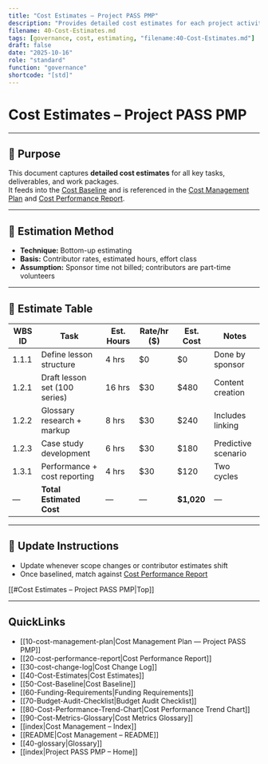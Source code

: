 ```yaml
---
title: "Cost Estimates — Project PASS PMP"
description: "Provides detailed cost estimates for each project activity, work package, and deliverable."
filename: 40-Cost-Estimates.md
tags: [governance, cost, estimating, "filename:40-Cost-Estimates.md"]
draft: false
date: "2025-10-16"
role: "standard"
function: "governance"
shortcode: "[std]"
---
```


# Cost Estimates – Project PASS PMP  

---

## 📎 Purpose

This document captures **detailed cost estimates** for all key tasks, deliverables, and work packages.  
It feeds into the [Cost Baseline](./Cost-Baseline.md) and is referenced in the [Cost Management Plan](./Cost-Management-Plan.md) and [Cost Performance Report](./Cost-Performance-Report.md).

---

## 🧾 Estimation Method

- **Technique:** Bottom-up estimating  
- **Basis:** Contributor rates, estimated hours, effort class  
- **Assumption:** Sponsor time not billed; contributors are part-time volunteers

---

## 🧮 Estimate Table

| WBS ID | Task | Est. Hours | Rate/hr ($) | Est. Cost | Notes |
|--------|------|------------|--------------|-----------|-------|
| 1.1.1  | Define lesson structure | 4 hrs | $0 | $0 | Done by sponsor |
| 1.2.1  | Draft lesson set (100 series) | 16 hrs | $30 | $480 | Content creation |
| 1.2.2  | Glossary research + markup | 8 hrs | $30 | $240 | Includes linking |
| 1.2.3  | Case study development | 6 hrs | $30 | $180 | Predictive scenario |
| 1.3.1  | Performance + cost reporting | 4 hrs | $30 | $120 | Two cycles |
| — | **Total Estimated Cost** | — | — | **$1,020** | — |

---

## 🔁 Update Instructions

- Update whenever scope changes or contributor estimates shift
- Once baselined, match against [Cost Performance Report](./Cost-Performance-Report.md)

[[#Cost Estimates – Project PASS PMP|Top]]

---

## QuickLinks
- [[10-cost-management-plan|Cost Management Plan — Project PASS PMP]]
- [[20-cost-performance-report|Cost Performance Report]]
- [[30-cost-change-log|Cost Change Log]]
- [[40-Cost-Estimates|Cost Estimates]]
- [[50-Cost-Baseline|Cost Baseline]]
- [[60-Funding-Requirements|Funding Requirements]]
- [[70-Budget-Audit-Checklist|Budget Audit Checklist]]
- [[80-Cost-Performance-Trend-Chart|Cost Performance Trend Chart]]
- [[90-Cost-Metrics-Glossary|Cost Metrics Glossary]]
- [[index|Cost Management – Index]]
- [[README|Cost Management – README]]
- [[40-glossary|Glossary]]
- [[index|Project PASS PMP – Home]]

